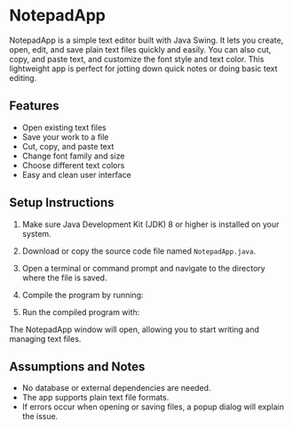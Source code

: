 # NotepadApp

NotepadApp is a simple text editor built with Java Swing. It lets you create, open, edit, and save plain text files quickly and easily. You can also cut, copy, and paste text, and customize the font style and text color. This lightweight app is perfect for jotting down quick notes or doing basic text editing.

## Features

- Open existing text files
- Save your work to a file
- Cut, copy, and paste text
- Change font family and size
- Choose different text colors
- Easy and clean user interface

## Setup Instructions

1. Make sure Java Development Kit (JDK) 8 or higher is installed on your system.

2. Download or copy the source code file named `NotepadApp.java`.

3. Open a terminal or command prompt and navigate to the directory where the file is saved.

4. Compile the program by running:

5. Run the compiled program with:

The NotepadApp window will open, allowing you to start writing and managing text files.

## Assumptions and Notes

- No database or external dependencies are needed.
- The app supports plain text file formats.
- If errors occur when opening or saving files, a popup dialog will explain the issue.



